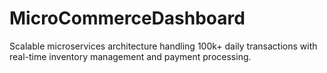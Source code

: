 # MicroCommerceDashboard
Scalable microservices architecture handling 100k+ daily transactions with real-time inventory management and payment processing.
